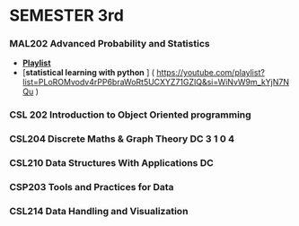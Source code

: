 # SEMESTER 3rd

### MAL202 Advanced Probability and Statistics 
- [**Playlist**]( https://youtube.com/playlist?list=PL4MBkt7mtZK8cFxhWypPZu9gPl2ZSUQq1&si=OEXnaIPss4HozFNn )
- [**statistical learning with python** ] ( https://youtube.com/playlist?list=PLoROMvodv4rPP6braWoRt5UCXYZ71GZIQ&si=WiNvW9m_kYjN7NQu )
### CSL 202 Introduction to Object Oriented programming 


### CSL204 Discrete Maths & Graph Theory DC 3 1 0 4 


### CSL210 Data Structures With Applications DC 


### CSP203 Tools and Practices for Data 



### CSL214 Data Handling and Visualization 
